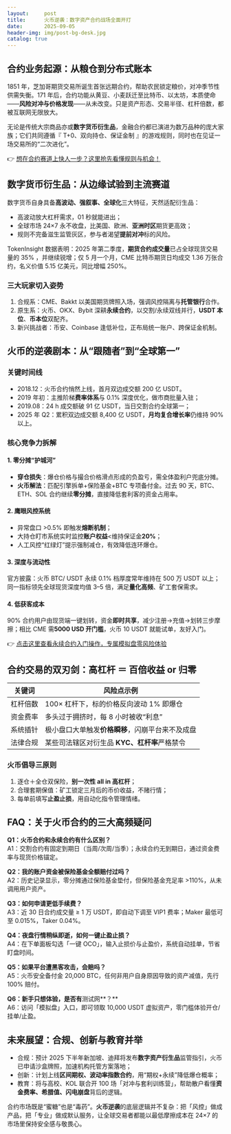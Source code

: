 ```yaml
---
layout:     post
title:      火币逆袭：数字资产合约战场全面开打
date:       2025-09-05
header-img: img/post-bg-desk.jpg
catalog: true
---
```


## 合约业务起源：从粮仓到分布式账本

1851 年，芝加哥期货交易所诞生首张远期合约，帮助农民锁定粮价，对冲季节性供需失衡。171 年后，合约功能从黄豆、小麦跃迁至比特币、以太坊，本质使命——**风险对冲与价格发现**——从未改变。只是资产形态、交易半径、杠杆倍数，都被互联网无限放大。

无论是传统大宗商品亦或**数字货币衍生品**，金融合约都已演进为数万品种的庞大家族；它们共同遵循『 T+0、双向持仓、保证金制 』的游戏规则，同时也在见证一场交易所的“二次进化”。

👉 [想在合约赛道上快人一步？这里抢先看懂规则与机会！](https://okxdog.com/)

## 数字货币衍生品：从边缘试验到主流赛道

数字货币自身具备**高波动、强叙事、全球化**三大特征，天然适配衍生品：  
- 高波动放大杠杆需求，01 秒就能进出；  
- 全球市场 24×7 永不收盘，比美国、欧洲、**亚洲时区**期货更高效；  
- 规则不完备滋生监管灰区，参与者渴望**提前对冲**标的风险。

TokenInsight 数据表明：2025 年第二季度，**期货合约成交量**已占全球现货交易量的 35% ，并继续锐增；仅 5 月一个月，CME 比特币期货日均成交 1.36 万张合约，名义价值 5.15 亿美元，同比增幅 250%。

### 三大玩家切入姿势

1. 合规系：CME、Bakkt 以美国期货牌照入场，强调风控隔离与**托管银行**合作。  
2. 原生系：火币、OKX、Bybit 深耕**永续合约**，以交割/永续双线并行，**USDT 本位**、**币本位**双配齐。  
3. 新兴挑战者：币安、Coinbase 逢低补位，正布局统一账户、跨保证金机制。

## 火币的逆袭剧本：从“跟随者”到“全球第一”

### 关键时间线

- 2018.12：火币合约悄然上线，首月双边成交额 200 亿 USDT。  
- 2019 年初：主推阶梯**费率体系**与 0.1% 深度优化，做市商批量入驻；  
- 2019.08：24 h 成交额破 91 亿 USDT，当日交割合约全球第一；  
- 2025 年 Q2：累积双边成交额 8,400 亿 USDT，**月均复合增长率**仍维持 90% 以上。

### 核心竞争力拆解

#### 1. 零分摊“护城河”
* **穿仓损失**：爆仓价格与撮合价格滑点形成的负盈亏，需全体盈利户兜底分摊。  
* **火币解法**：匹配引擎拆单+保险基金+BTC 专项备付金。过去 90 天，BTC、ETH、SOL 合约继续**零分摊**，直接降低套利客的资金占用率。

#### 2. 鹰眼风控系统
- 异常盘口 >0.5% 即触发**熔断机制**；  
- 大持仓盯市系统实时监控**账户权益**<维持保证金**20%**；  
- 人工风控“红绿灯”提示强制减仓，有效降低连环爆仓。

#### 3. 深度与流动性
官方披露：火币 BTC/ USDT 永续 0.1% 档厚度常年维持在 500 万 USDT 以上；同一指标领先全球现货深度均值 3–5 倍，满足**量化高频**、矿工套保需求。

#### 4. 低获客成本
90% 合约用户由现货端一键划转，资金**即时共享**，减少注册→充值→划转三步摩擦；相比 CME 需**5000 USD 开门槛**，火币 10 USDT 就能试单，友好入门。  

👉 [点击这里查看永续合约入门操作，专属模拟盘零风险体验](https://okxdog.com/)

## 合约交易的双刃剑：高杠杆 ＝ 百倍收益 or 归零

| 关键词                  | 风险点示例                                    |
|-------------------------|-------------------------------------------------|
| 杠杆倍数                | 100× 杠杆下，标的价格反向波动 1% 即爆仓        |
| 资金费率                | 多头过于拥挤时，每 8 小时被收“利息”           |
| 系统插针                | 极小盘口大单触发**价格瞬移**，闪崩平台来不及成盘 |
| 法律合规                | 某些司法辖区对衍生品 **KYC、杠杆率**严格禁令   |

### 火币倡导三原则  
1. 逐仓＋全仓双保险，**别一次性 all in 高杠杆**；  
2. 合理套期保值：矿工锁定三月后的币价收益，不赌行情；  
3. 每单前填写**止盈止损**，用自动化指令管理情绪。

## FAQ：关于火币合约的三大高频疑问

**Q1：火币合约和永续合约有什么区别？**  
A1：交割合约有固定到期日（当周/次周/当季）；永续合约无到期日，通过资金费率与现货价格锚定。

**Q2：我的账户资金被保险基金全额赔付过吗？**  
A2：历史记录显示，零分摊通过保险基金垫付，但保险基金充足率 >110%，从未调用用户资产。

**Q3：如何申请更低手续费？**  
A3：近 30 日合约成交量 ≥ 1 万 USDT，即自动下调至 VIP1 费率；Maker 最低可至 0.015%，Taker 0.04%。

**Q4：夜盘行情稍纵即逝，如何一键止盈止损？**  
A4：在下单面板勾选「一键 OCO」，输入止损价与止盈价，系统自动挂单，节省盯盘时间。

**Q5：如果平台遭黑客攻击，会赔吗？**  
A5：火币安全备付金 20,000 BTC，任何非用户自身原因导致的资产减值，先行 100% 赔付。

**Q6：新手只想体验，是否有**测试网**？**  
A6：访问「模拟盘」入口，即可领取 10,000 USDT 虚拟资产，零门槛体验开仓/挂单/止盈。

## 未来展望：合规、创新与教育并举

- 合规：预计 2025 下半年新加坡、迪拜将发布**数字资产衍生品**监管指引，火币已申请沙盒牌照，加速机构托管方案落地；  
- 创新：计划上线**区间期权、波动率指数合约**，用“期权+永续”降低爆仓概率；  
- 教育：将与高校、KOL 联合开 100 场「对冲与套利训练营」，帮助散户看懂**资金费率、希腊值、闪电崩盘**背后的逻辑。

合约市场既是“蜜糖”也是“毒药”。**火币逆袭**的底层逻辑并不复杂：把「风控」做成产品，把「专业」做成默认服务，让全球交易者都能以最低摩擦成本在 24×7 的市场里保持安全感与敬畏心。
